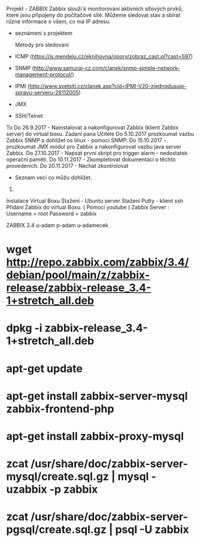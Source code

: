 Projekt - ZABBIX
Zabbix slouží k monitorování aktivních síťových prvků, které jsou připojeny do počítačové sítě.
Můžeme sledovat stav a sbírat různé informace o všem, co má IP adresu. 


- seznámení s projektem

  Metody pro sledovaní
- ICMP (https://is.mendelu.cz/eknihovna/opory/zobraz_cast.pl?cast=597)
- SNMP (http://www.samuraj-cz.com/clanek/snmp-simple-network-management-protocol/)
- IPMI (http://www.svetsiti.cz/clanek.asp?cid=IPMI-V20-zjednodusuje-spravu-serveru-28112005)
- JMX
- SSH/Telnet


 To Do
26.9.2017 - Nainstalovat a nakonfigurovat Zabbix (klient Zabbix server) do virtual boxu.
Zadaní pana Učitele
Do 5.10.2017 prozkoumat vazbu Zabbix SNMP a dohlížet os linux - pomoci SNMP.
Do 15.10.2017 - prozkoumat JMX modul pro Zabbix a nakonfigurovat vazbu java server Zabbix.
Do 27.10.2017 - Napsat první skript pro trigger alarm - nedostatek operační paměti.
Do 10.11.2017 - Zkompletovat dokumentaci o těchto provedenich.
Do 20.11.2017 - Nechat zkontrolovat

+ Seznam vecí co můžu dohlížet.

1)
Instalace Virtual Boxu
Stažení - Ubuntu server
Stažení Putty - klient ssh
Přidání Zabbix do virtual Boxu. ( Pomocí youtube )
Zabbix Server :
Username = root
Password = zabbix


ZABBIX 3.4
u-adam p-adam
u-adamecek


# wget http://repo.zabbix.com/zabbix/3.4/debian/pool/main/z/zabbix-release/zabbix-release_3.4-1+stretch_all.deb
# dpkg -i zabbix-release_3.4-1+stretch_all.deb
# apt-get update

# apt-get install zabbix-server-mysql zabbix-frontend-php
# apt-get install zabbix-proxy-mysql
# zcat /usr/share/doc/zabbix-server-mysql/create.sql.gz | mysql -uzabbix -p zabbix
# zcat /usr/share/doc/zabbix-server-pgsql/create.sql.gz | psql -U <username> zabbix

